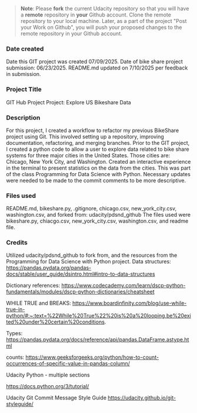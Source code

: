 >**Note**: Please **fork** the current Udacity repository so that you will have a **remote** repository in **your** Github account. Clone the remote repository to your local machine. Later, as a part of the project "Post your Work on Github", you will push your proposed changes to the remote repository in your Github account.

### Date created
Date this GIT project was created 07/09/2025. Date of bike share project submission: 06/23/2025. README.md updated on 7/10/2025 per feedback in submission.

### Project Title
GIT Hub Project
Project: Explore US Bikeshare Data

### Description
 For this project, I created a workflow to refactor my previous BikeShare project using Git. This involved setting up a repository, improving documentation, refactoring, and merging branches. Prior to the GIT project, I created a python code to allow a user to explore data related to bike share systems for three major cities in the United States. Those cities are: Chicago, New York City, and Washington. Created an interactive experience in the terminal to present statistics on the data from the cities. This was part of the class Programming for Data Science with Python. Necessary updates were needed to be made to the commit comments to be more descriptive. 

### Files used
README.md, bikeshare.py, .gitignore, chicago.csv, new_york_city.csv, washington.csv, and forked from: udacity/pdsnd_github
The files used were bikeshare.py, chiacgo.csv, new_york_city.csv, washington.csv, and readme file.

### Credits
Utilized udacity/pdsnd_github to fork from, and the resources from the Programming for Data Science with Python project.
Data structures:
https://pandas.pydata.org/pandas-docs/stable/user_guide/dsintro.html#intro-to-data-structures

Dictionary references: 
https://www.codecademy.com/learn/dscp-python-fundamentals/modules/dscp-python-dictionaries/cheatsheet


WHILE TRUE and BREAKS:
https://www.boardinfinity.com/blog/use-while-true-in-python/#:~:text=%22While%20True%22%20is%20a%20looping,be%20exited%20under%20certain%20conditions.

Types:
https://pandas.pydata.org/docs/reference/api/pandas.DataFrame.astype.html

counts:
https://www.geeksforgeeks.org/python/how-to-count-occurrences-of-specific-value-in-pandas-column/

Udacity Python - multiple sections

https://docs.python.org/3/tutorial/

Udacity Git Commit Message Style Guide
https://udacity.github.io/git-styleguide/

